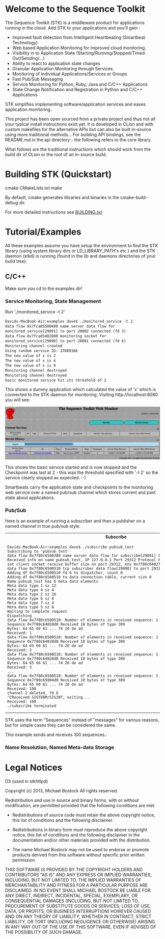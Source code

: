 # Welcome to the Sequence Toolkit

The Sequence Toolkit (STK) is a middleware product for applications running in the cloud. Add STK to your applications and you'll gain :

* Improved fault detection from Intelligent Heartbeating (Smartbeat Technology)
* Web based Application Monitoring for improved cloud monitoring.
* Visibility in to Application State (Starting/Running/Stopped/Timed Out/Sending/<Application defined>...)
* Ability to react to application state changes
* Granular Application Monitoring through Services.
* Monitoring of Individual Applications/Services or Groups
* Fast Pub/Sub Messaging
* Service Monitoring for Python, Ruby, Java and C/C++ Applications
* State Change Notification and Registration in Python and C/C++ Applications

STK simplifies implementing software/application services and eases application monitoring.

This project has been open sourced from a private project and thus not all your typical install instructions exist yet.
It is developed in CLion and with custom makefiles for the alternative APIs but can also be built in-source
using more traditional methods... 
For building API bindings, see the README.md in the api directory - the following refers to the core library.

What follows are the traditional instructions which should work from the build dir of CLion or the root of an in-source build.


# Building STK (Quickstart)

cmake CMakeLists.txt
make

By default, cmake generates libraries and binaries in the cmake-build-debug dir.

For more detailed instructions see [BUILDING.txt](BUILDING.md)

# Tutorial/Examples

All these examples assume you have setup the environment to find the STK library (using system library dirs or LD_LIBRARY_PATH's etc.)
and the STK daemon (stkd) is running (found in the lib and daemons directories of your build tree).

## C/C++

Make sure you cd to the examples dir!

### Service Monitoring, State Management

Run './monitored_service -t 2'

    Davids-MacBook-Air:examples dave$ ./monitored_service -t 2
    data flow 0x7fca85500480 name server data flow for monitored_service[29091] to port 20002 connected (fd 3)
    data flow 0x7fca85402880 monitoring socket for monitored_service[29090] to port 20001 connected (fd 6)
    Monitoring channel created
    Using random service ID: 37089166
    The new value of x is 2
    The new value of x is 4
    The new value of x is 8
    Monitoring channel destroyed
    Monitoring channel destroyed
    basic monitored service hit its threshold of 2
    
This shows a dummy application which calculated the value of 'x' which is connected to the STK daemon for monitoring.
Visiting http://localhost:8080 you will see:

![basic monitored service screenshot](images/basic_monitored_service.png)

This shows the basic service started and is now stopped and the Checkpoint was last at 2 - this was the threshold
specified with '-t 2' so the service clearly stopped as expected. :-)

Smartbeats carry the application state and checkpoints to the monitoring web service over a named pub/sub channel
which stores current and past state about applications.

### Pub/Sub

Here is an example of running a subscriber and then a publisher on a named channel in true pub/sub style.
<TABLE WIDTH=100%><TR>
<TH>Subscribe</TH><TH>Publish</TH>
</TR><TR>
<TD VALIGN=TOP><FONT SIZE=-1><pre>
Davids-MacBook-Air:examples dave$ ./subscribe pubsub_test
Subscribing to 'pubsub_test'
data flow 0x7f80c6500380 name server data flow for subscribe[29091] to port 20002 connected (fd 5)
Received info on name pubsub_test, IP 127.0.0.1 Port 29312 Protocol tcp
set client socket receive buffer size on port 29312, env 0x7f80c6402780
data flow 0x7f80c6500510 tcp subscriber data flow[29090] to port 29312 connected (fd 6)
Adding df 0x7f80c6500510 fd 6 to dispatcher, count 0
Adding df 0x7f80c6500510 to data connection table, current size 0
Name pubsub_test has 6 meta data elements
Meta data type 1 sz 12
Meta data type 4 sz 4
Meta data type 2 sz 16
Meta data type 6 sz 4
Meta data type 7 sz 4
Meta data type 5 sz 8
Waiting to complete request
Dispatching
data flow 0x7f80c6500510: Number of elements in received sequence: 1 Sequence type: Data
Sequence 0x7f80c64028d0 Received 10 bytes of type 309
Bytes: 64 65 66 61 ... 74 20 de ad
Received: 1
data flow 0x7f80c6500510: Number of elements in received sequence: 1 Sequence type: Data
Sequence 0x7f80c64028d0 Received 10 bytes of type 309
Bytes: 64 65 66 61 ... 74 20 de ad
Received: 2
data flow 0x7f80c6500510: Number of elements in received sequence: 1 Sequence type: Data
Sequence 0x7f80c64028d0 Received 10 bytes of type 309
Bytes: 64 65 66 61 ... 74 20 de ad
Received: 3
...
data flow 0x7f80c6500510: Number of elements in received sequence: 1 Sequence type: Data
Sequence 0x7f80c65004d0 Received 10 bytes of type 309
Bytes: 64 65 66 61 ... 74 20 de ad
Received: 100
channel 2 deleted, fd 6
^CReceived SIGTERM/SIGINT, exiting...
Received: 100
./subscribe terminated
</pre></FONT></TD>
<TD VALIGN=TOP>
<FONT SIZE=-1><pre>
<BR><BR><BR><BR><BR><BR><BR><BR><BR><BR><BR><BR><BR><BR><BR>
Davids-MacBook-Air:examples dave$ ./publish pubsub_test
Publishing to 'pubsub_test'
Failed to set receive socket buffer size 16000000 on port 29312, env 0x7fcd09c02780 err 55 df 6
Received info on name pubsub_test, IP 127.0.0.1 Port 29312 Protocol tcp
Name pubsub_test has 2 meta data elements
Meta data type 5 sz 8
Meta data type 1 sz 12
Data on well known port
Adding df 0x7fcd09e001c0 fd 7 to data connection table, current size 0
Waiting to complete request
Request expired on name pubsub_test, 2 callbacks received
Waiting for connections
Something connected!
Sending 100 sequences
Send Interval (sent - start): 0.000769 secs (avg 7 usecs)
Total Interval (end - start): 0.000769 secs
Letting data flows drain
./publish ended: Sent 100 sequences
</pre></FONT></TD>
</TR></TABLE>

STK uses the term "Sequences" instead of "messages" for various reasons, 
but for simple cases they can be considered the same.

This example sends and receives 100 sequences.:


### Name Resolution, Named Meta-data Storage


# Legal Notices
D3 (used in stkhttpd)

Copyright (c) 2013, Michael Bostock
All rights reserved.

Redistribution and use in source and binary forms, with or without
modification, are permitted provided that the following conditions are met:

* Redistributions of source code must retain the above copyright notice, this
  list of conditions and the following disclaimer.

* Redistributions in binary form must reproduce the above copyright notice,
  this list of conditions and the following disclaimer in the documentation
  and/or other materials provided with the distribution.

* The name Michael Bostock may not be used to endorse or promote products
  derived from this software without specific prior written permission.

THIS SOFTWARE IS PROVIDED BY THE COPYRIGHT HOLDERS AND CONTRIBUTORS "AS IS"
AND ANY EXPRESS OR IMPLIED WARRANTIES, INCLUDING, BUT NOT LIMITED TO, THE
IMPLIED WARRANTIES OF MERCHANTABILITY AND FITNESS FOR A PARTICULAR PURPOSE ARE
DISCLAIMED. IN NO EVENT SHALL MICHAEL BOSTOCK BE LIABLE FOR ANY DIRECT,
INDIRECT, INCIDENTAL, SPECIAL, EXEMPLARY, OR CONSEQUENTIAL DAMAGES (INCLUDING,
BUT NOT LIMITED TO, PROCUREMENT OF SUBSTITUTE GOODS OR SERVICES; LOSS OF USE,
DATA, OR PROFITS; OR BUSINESS INTERRUPTION) HOWEVER CAUSED AND ON ANY THEORY
OF LIABILITY, WHETHER IN CONTRACT, STRICT LIABILITY, OR TORT (INCLUDING
NEGLIGENCE OR OTHERWISE) ARISING IN ANY WAY OUT OF THE USE OF THIS SOFTWARE,
EVEN IF ADVISED OF THE POSSIBILITY OF SUCH DAMAGE.
